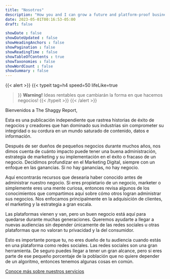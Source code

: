 ```yaml
---
title: "Nosotros"
description: "How you and I can grow a future and platform-proof business in the era of Big Tech. Growth solutions without social media dependency"
date: 2023-05-01T00:16:53-05:00
draft: false

showDate : false
showDateUpdated : false
showHeadingAnchors : false
showPagination : false
showReadingTime : false
showTableOfContents : true
showTaxonomies : false 
showWordCount : false
showSummary : false
---
```

{{< alert >}}
{{< typeit 
  tag=h4
  speed=50
  lifeLike=true
>}}
**Warning!** Ideas rentables que cambiarán la forma en que hacemos negocios!
{{< /typeit >}}
{{< /alert >}}

Bienvenidos a The Shaggy Report,

Esta es una publicación independiente que rastrea historias de éxito de negocios y creadores que han dominado sus industrias sin comprometer su integridad o su cordura en un mundo saturado de contenido, datos e información.

Después de ser dueños de pequeños negocios durante muchos años, nos dimos cuenta de cuánto impacto puede tener una buena administración, estrategia de marketing y su implementación en el éxito o fracaso de un negocio. Decidimos profundizar en el Marketing Digital, siempre con un enfoque en las ganancias. Si no hay ganancias, no hay negocio.

Aquí encontrarás recursos que desearía haber conocido antes de administrar nuestro negocio. Si eres propietario de un negocio, marketer o simplemente eres una mente curiosa, entonces revisa algunos de los conocimientos que compartimos aquí sobre cómo otros logran administrar sus negocios. Nos enfocamos principalmente en la adquisición de clientes, el marketing y la estrategia a gran escala.

Las plataformas vienen y van, pero un buen negocio está aquí para quedarse durante muchas generaciones. Queremos ayudarte a llegar a nuevas audiencias sin depender únicamente de las redes sociales u otras plataformas que no valoran tu privacidad y la del consumidor.

Esto es importante porque tu, no eres dueño de tu audiencia cuando estás en una plataforma como redes sociales. Las redes sociales son una gran herramienta. De seguro puedes llegar a tener un gran alcance, pero si eres parte de ese pequeño porcentaje de la población que no quiere depender de un algoritmo, entonces tenemos algunas cosas en común.

[Conoce más sobre nuestros servicios](services)

